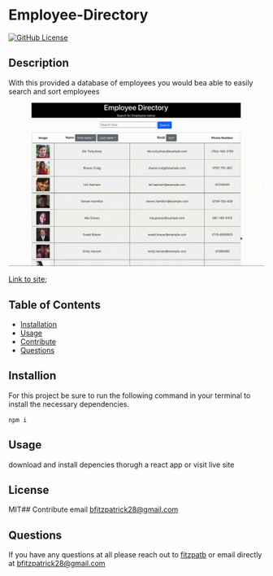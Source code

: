 # Employee-Directory
[![GitHub License](https://img.shields.io/badge/License-MIT-yellow.svg)](https://opensource.org/licenses/MIT)

## Description
With this provided a database of employees you would bea able to easily search and sort employees

![screen-gif](./Directory.gif)

[Link to site](https://fitzpatb.github.io/Employee-Directory/);

## Table of Contents
* [Installation](#installation)
* [Usage](#usage)
* [Contribute](#contribute)
* [Questions](#questions)
## Installion
For this project be sure to run the following command in your terminal to install the necessary dependencies.
```
npm i
```

## Usage
download and install depencies thorugh a react app or visit live site
## License
MIT## Contribute
email bfitzpatrick28@gmail.com

## Questions
If you have any questions at all please reach out to [fitzpatb](https://github.com/fitzpatb/Employee-Directory) or email directly at bfitzpatrick28@gmail.com